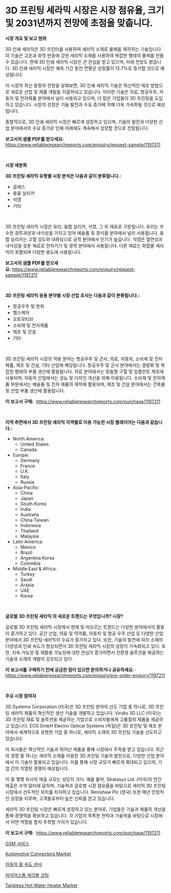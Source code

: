 <p><h1>3D 프린팅 세라믹 시장은 시장 점유율, 크기 및 2031년까지 전망에 초점을 맞춥니다.</h1></p><p><strong>시장 개요 및 보고 범위</strong></p>
<p><p>3D 인쇄 세라믹은 3D 프린터를 사용하여 세라믹 소재로 물체를 제작하는 기술입니다. 이 기술은 고온과 화학 반응에 강한 세라믹 소재를 사용하여 복잡한 형태의 물체를 만들 수 있습니다. 현재 3D 인쇄 세라믹 시장은 큰 관심을 받고 있으며, 미래 전망도 밝습니다. 3D 인쇄 세라믹 시장은 예측 기간 동안 연평균 성장률이 12.7%로 증가할 것으로 예상됩니다.</p><p>이 시장의 최신 동향과 전망을 살펴보면, 3D 인쇄 세라믹 기술은 혁신적인 제조 방법으로 새로운 산업 및 제품 개발을 이끌어내고 있습니다. 이러한 기술은 의료, 항공우주, 자동차 및 전자제품 분야에서 널리 사용되고 있으며, 더 많은 기업들이 3D 프린팅을 도입하고 있습니다. 시장의 성장은 기술 발전과 수요 증가에 의해 더욱 가속화될 것으로 예상됩니다.</p><p>종합적으로, 3D 인쇄 세라믹 시장은 빠르게 성장하고 있으며, 기술의 발전과 다양한 산업 분야에서의 수요 증가로 인해 미래에도 계속해서 성장할 것으로 전망됩니다.</p></p>
<p><strong>보고서의 샘플 PDF를 받으세요:</strong> <a href="https://www.reliableresearchreports.com/enquiry/request-sample/1197211">https://www.reliableresearchreports.com/enquiry/request-sample/1197211</a></p>
<p>&nbsp;</p>
<p><strong>시장 세분화</strong></p>
<p><strong>3D 프린팅 세라믹 유형별 시장 분석은 다음과 같이 분류됩니다.:</strong></p>
<p><ul><li>글래스</li><li>용융 실리카</li><li>석영</li><li>기타</li></ul></p>
<p>&nbsp;</p>
<p><p>3D 프린팅 세라믹 시장은 유리, 융합 실리카, 석영, 그 외 재료로 구분됩니다. 유리는 우수한 광투과성과 내식성을 가지고 있어 예술품 및 장식품 분야에서 널리 사용됩니다. 융합 실리카는 고열 강도와 내화성으로 공학 분야에서 인기가 높습니다. 석영은 절연성과 내식성을 갖춘 재료로 전자기기 및 광학 분야에서 사용됩니다. 다른 재료는 화합물 세라믹이 포함되며 다양한 용도에 사용됩니다.</p></p>
<p><strong>보고서의 샘플 PDF를 받으세요:</strong>&nbsp;<a href="https://www.reliableresearchreports.com/enquiry/request-sample/1197211">https://www.reliableresearchreports.com/enquiry/request-sample/1197211</a></p>
<p>&nbsp;</p>
<p><strong> 3D 프린팅 세라믹 응용 분야별 시장 산업 조사는 다음과 같이 분류됩니다.:</strong></p>
<p><ul><li>항공우주 및 방위</li><li>헬스케어</li><li>오토모티브</li><li>소비재 및 전자제품</li><li>제조 및 건설</li><li>기타</li></ul></p>
<p>&nbsp;</p>
<p><p>3D 프린팅 세라믹 시장의 적용 분야는 항공우주 및 군사, 의료, 자동차, 소비재 및 전자제품, 제조 및 건설, 기타 산업에 해당됩니다. 항공우주 및 군사 분야에서는 경량화 및 복잡한 형태의 부품 생산에 활용됩니다. 의료 분야에서는 맞춤형 구혈 및 임플란트 제조에 사용되며, 자동차 산업에서는 성능 및 디자인 개선을 위해 이용됩니다. 소비재 및 전자제품 부문에서는 예술품 및 전자 제품의 제작에 활용되며, 제조 및 건설 분야에서는 건축물 및 산업 부품 생산에 활용됩니다.</p></p>
<p><strong>이 보고서 구매:</strong>&nbsp; <a href="https://www.reliableresearchreports.com/purchase/1197211">https://www.reliableresearchreports.com/purchase/1197211</a></p>
<p>&nbsp;</p>
<p><strong>지역 측면에서 3D 프린팅 세라믹 지역별로 이용 가능한 시장 플레이어는 다음과 같습니다.:</strong></p>
<p><ul>
    <li>
        North America:
        <ul>
            <li>United States</li>
            <li>Canada</li>
        </ul>
    </li>
    <li>
        Europe:
        <ul>
            <li>Germany</li>
            <li>France</li>
            <li>U.K.</li>
            <li>Italy</li>
            <li>Russia</li>
        </ul>
    </li>
    <li>
        Asia-Pacific:
        <ul>
            <li>China</li>
            <li>Japan</li>
            <li>South Korea</li>
            <li>India</li>
            <li>Australia</li>
            <li>China Taiwan</li>
            <li>Indonesia</li>
            <li>Thailand</li>
            <li>Malaysia</li>
        </ul>
    </li>
    <li>
        Latin America:
        <ul>
            <li>Mexico</li>
            <li>Brazil</li>
            <li>Argentina Korea</li>
            <li>Colombia</li>
        </ul>
    </li>
    <li>
        Middle East & Africa:
        <ul>
            <li>Turkey</li>
            <li>Saudi</li>
            <li>Arabia</li>
            <li>UAE</li>
            <li>Korea</li>
        </ul>
    </li>
    </ul></p>
<p>&nbsp;</p>
<p><strong>글로벌 3D 프린팅 세라믹 의 새로운 트렌드는 무엇입니까? 시장?</strong></p>
<p><p>글로벌 3D 프린팅 세라믹 시장에서 현재 및 떠오르는 트렌드는 다양한 분야에서의 활용이 증가하고 있다. 공간 산업, 의료 및 의약품, 자동차 및 항공 우주 산업 등 다양한 산업 분야에서 3D 프린팅 세라믹의 수요가 증가하고 있다. 또한, 기술의 발전에 따라 소재의 다양성과 인쇄 속도가 향상되면서 3D 프린팅 세라믹 시장의 성장이 가속화되고 있다. 또한, 지속 가능성 및 재활용 가능성에 대한 관심이 증가하면서 친환경 솔루션을 제공하는 기술과 소재의 개발이 강조되고 있다.</p></p>
<p><strong>이 보고서를 구매하기 전에 궁금한 점이 있으면 문의하거나 공유하세요.</strong>- <a href="https://www.reliableresearchreports.com/enquiry/pre-order-enquiry/1197211">https://www.reliableresearchreports.com/enquiry/pre-order-enquiry/1197211</a></p>
<p>&nbsp;</p>
<p><strong>주요 시장 참여자</strong></p>
<p><p>3D Systems Corporation (미국)은 3D 프린팅 분야의 선도 기업 중 하나로, 3D 프린팅 세라믹 제품의 혁신적인 생산 기술을 개발하고 있습니다.  Viridis 3D LLC (미국)는 3D 프린팅 재료 및 솔루션을 제공하는 기업으로 소비자들에게 고품질의 제품을 제공하고 있습니다. EOS GmbH Electro Optical Systems (독일)은 3D 프린팅 및 제조 분야에서 세계적으로 유명한 기업 중 하나로, 세라믹 소재의 3D 프린팅 기술을 선도하고 있습니다.</p><p>이 회사들은 혁신적인 기술과 뛰어난 제품을 통해 시장에서 주목을 받고 있습니다. 최근의 경향 중 하나는 세라믹 소재를 이용한 3D 프린팅 기술의 발전으로, 다양한 산업 분야에서 이 기술이 활용되고 있습니다. 이를 통해 시장 규모가 빠르게 확대되고 있으며, 기업 간의 치열한 경쟁이 예상됩니다.</p><p>이 중 몇몇 회사의 매출 규모는 상당히 크다. 예를 들어, Stratasys Ltd. (미국)의 연간 매출은 수억 달러에 달하며, 기술력과 글로벌 시장 점유율을 바탕으로 세라믹 3D 프린팅 시장에서 선두적인 위치를 차지하고 있습니다. Renishaw Plc (영국) 또한 매년 안정적인 성장을 이루며, 고객들로부터 높은 신뢰를 얻고 있습니다.</p><p>세라믹 3D 프린팅 시장은 빠르게 성장하고 있는 분야로, 기업들은 기술과 제품의 개선을 통해 경쟁력을 확보하고 있습니다. 각 기업의 독특한 전략과 기술력을 바탕으로 시장에서 어떤 역할을 할지 주목할 가치가 있습니다.</p></p>
<p><strong>이 보고서 구매:</strong>&nbsp;&nbsp;<a href="https://www.reliableresearchreports.com/purchase/1197211">https://www.reliableresearchreports.com/purchase/1197211</a></p>
<p><p><a href="https://medium.com/@robertojones8678/gsm-%EC%84%9C%EB%B9%84%EC%8A%A4-%EC%8B%9C%EC%9E%A5%EC%9D%80-2031%EB%85%84%EA%B9%8C%EC%A7%80%EC%9D%98-%EC%8B%9C%EC%9E%A5-%EC%A0%90%EC%9C%A0%EC%9C%A8-%EA%B7%9C%EB%AA%A8-%EB%B0%8F-%EC%98%88%EC%83%81-%EC%98%88%EC%B8%A1%EC%97%90-%EC%B4%88%EC%A0%90%EC%9D%84-%EB%A7%9E%EC%B6%94%EA%B3%A0-%EC%9E%88%EC%8A%B5%EB%8B%88%EB%8B%A4-29007599c282">GSM 서비스</a></p><p><a href="https://ivy-potential-64b.notion.site/Automotive-Connectors-Market-Research-Report-Unlocks-Analysis-on-the-Market-Financial-Status-Market-870e16e39dd043d38e2a6816dbf63179">Automotive Connectors Market</a></p><p><a href="https://medium.com/@moulafa/%EC%9E%90%EB%8F%99%EC%B0%A8-%ED%9C%A0-%EC%86%8D%EB%8F%84-%EC%84%BC%EC%84%9C-%EC%8B%9C%EC%9E%A5-%EB%B6%84%EC%84%9D-%EA%B7%B8-cagr-%EC%8B%9C%EC%9E%A5-%EC%84%B8%EB%B6%84%ED%99%94-%EB%B0%8F-%EA%B8%80%EB%A1%9C%EB%B2%8C-%EC%82%B0%EC%97%85-%EA%B0%9C%EC%9A%94-1987bb956ff3">자동차 휠 속도 센서</a></p><p><a href="https://github.com/vseigx30c9a1j/Market-Research-Report-List-1/blob/main/99081243768.md">파이어스톱 케이블 코팅</a></p><p><a href="https://github.com/WillieWoodard/Market-Research-Report-List-4/blob/main/tankless-hot-water-heater-market.md">Tankless Hot Water Heater Market</a></p></p>
